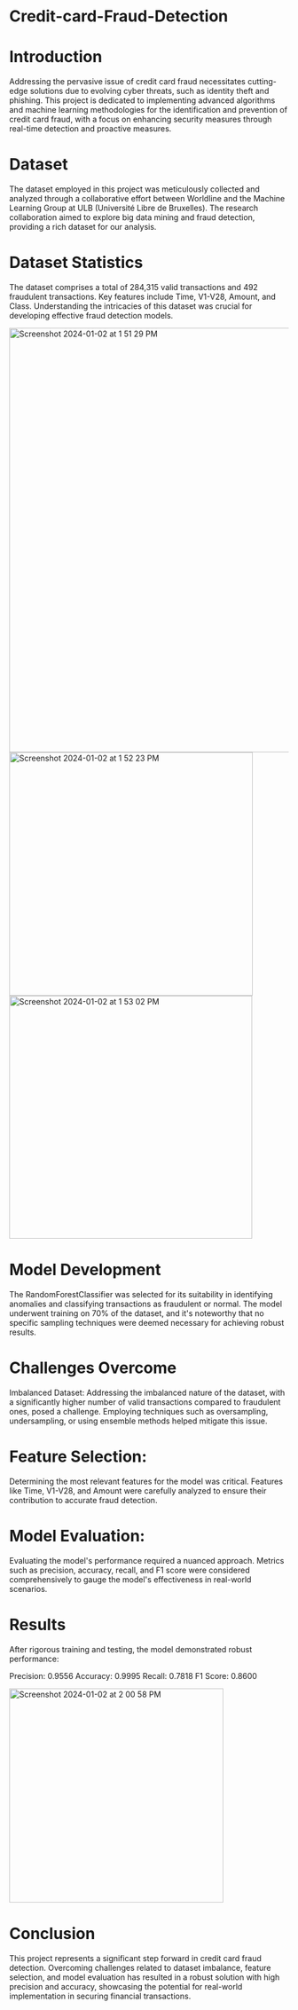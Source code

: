 # Credit-card-Fraud-Detection

# Introduction
Addressing the pervasive issue of credit card fraud necessitates cutting-edge solutions due to evolving cyber threats, such as identity theft and phishing. This project is dedicated to implementing advanced algorithms and machine learning methodologies for the identification and prevention of credit card fraud, with a focus on enhancing security measures through real-time detection and proactive measures.

# Dataset
The dataset employed in this project was meticulously collected and analyzed through a collaborative effort between Worldline and the Machine Learning Group at ULB (Université Libre de Bruxelles). The research collaboration aimed to explore big data mining and fraud detection, providing a rich dataset for our analysis.

# Dataset Statistics
The dataset comprises a total of 284,315 valid transactions and 492 fraudulent transactions. Key features include Time, V1-V28, Amount, and Class. Understanding the intricacies of this dataset was crucial for developing effective fraud detection models.


<img width="765" alt="Screenshot 2024-01-02 at 1 51 29 PM" src="https://github.com/Daanish-Hindustani/Credit-card-Fraud-Detection/assets/134811343/68640865-e12f-4c4f-8ddd-411919212f29">


<img width="439" alt="Screenshot 2024-01-02 at 1 52 23 PM" src="https://github.com/Daanish-Hindustani/Credit-card-Fraud-Detection/assets/134811343/96780088-3b18-4fae-9421-36ddce8eef5f">

<img width="438" alt="Screenshot 2024-01-02 at 1 53 02 PM" src="https://github.com/Daanish-Hindustani/Credit-card-Fraud-Detection/assets/134811343/ecfc2e03-6f87-482f-8836-810ed2020327">


# Model Development
The RandomForestClassifier was selected for its suitability in identifying anomalies and classifying transactions as fraudulent or normal. The model underwent training on 70% of the dataset, and it's noteworthy that no specific sampling techniques were deemed necessary for achieving robust results.

# Challenges Overcome
Imbalanced Dataset:
Addressing the imbalanced nature of the dataset, with a significantly higher number of valid transactions compared to fraudulent ones, posed a challenge. Employing techniques such as oversampling, undersampling, or using ensemble methods helped mitigate this issue.

# Feature Selection:
Determining the most relevant features for the model was critical. Features like Time, V1-V28, and Amount were carefully analyzed to ensure their contribution to accurate fraud detection.

# Model Evaluation:
Evaluating the model's performance required a nuanced approach. Metrics such as precision, accuracy, recall, and F1 score were considered comprehensively to gauge the model's effectiveness in real-world scenarios.

# Results
After rigorous training and testing, the model demonstrated robust performance:

Precision: 0.9556
Accuracy: 0.9995
Recall: 0.7818
F1 Score: 0.8600

<img width="386" alt="Screenshot 2024-01-02 at 2 00 58 PM" src="https://github.com/Daanish-Hindustani/Credit-card-Fraud-Detection/assets/134811343/bc6d196e-5369-4929-a05d-4a6a9d4faa92">

# Conclusion
This project represents a significant step forward in credit card fraud detection. Overcoming challenges related to dataset imbalance, feature selection, and model evaluation has resulted in a robust solution with high precision and accuracy, showcasing the potential for real-world implementation in securing financial transactions.
